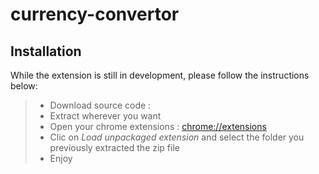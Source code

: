 # currency-convertor
## Installation

While the extension is still in development, please follow the instructions below:

> - Download source code : 
> - Extract wherever you want
> - Open your chrome extensions : [chrome://extensions](chrome://extensions)
> - Clic on _Load unpackaged extension_ and select the folder you previously extracted the zip file
> - Enjoy
